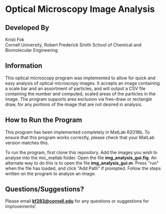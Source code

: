 # Optical Microscopy Image Analysis

## Developed By 
Kristi Fok \
Cornell University, Robert Frederick Smith School of Chemical and Biomolecular Engineering

## Information
This optical microscopy program was implemented to allow for quick and easy analysis of optical microscopy images. It accepts an image containing a scale bar and an assortment of particles, and will output a CSV file containing the number and computed, scaled areas of the particles in the image. The program supports area exclusion via free-draw or rectangle draw, for any portions of the image that are not desired in analysis. 

## How to Run the Program
This program has been implemented completely in MatLab R2018b. To ensure that this program works correctly, please check that your MatLab version matches this. 

To run the program, first clone this repository. Add the images you wish to analyse into the mic_matlab folder. Open the file **img_analysis_gui.fig**. An alternate way to do this is to open the file **img_analysis_gui.m**. Press "run" when the file has loaded, and click "Add Path" if prompted. Follow the steps written on the program to analyse an image.

## Questions/Suggestions?
Please email **kf283@cornell.edu** for any questions or suggestions for improvements!

